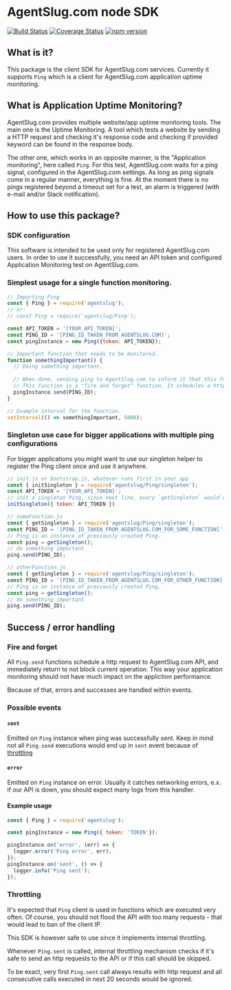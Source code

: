 # AgentSlug.com node SDK
[![Build Status](https://travis-ci.org/eskalacja/agentslug-js.svg?branch=master)](https://travis-ci.org/eskalacja/agentslug-js)
[![Coverage Status](https://coveralls.io/repos/github/eskalacja/agentslug-js/badge.svg?branch=master)](https://coveralls.io/github/eskalacja/agentslug-js?branch=master)
[![npm version](https://badge.fury.io/js/agentslug.svg)](https://badge.fury.io/js/agentslug)
## What is it?
This package is the client SDK for AgentSlug.com services. Currently it supports `Ping` which is a client for AgentSlug.com application uptime monitoring.

## What is Application Uptime Monitoring?
AgentSlug.com provides multiple website/app uptime monitoring tools. The main one is the Uptime Monitoring. A tool which tests a website by sending a HTTP request and checking it's response code and checking if provided keyword can be found in the response body.

The other one, which works in an opposite manner, is the "Application monitoring", here called `Ping`. For this test, AgentSlug.com waits for a ping signal, configured in the AgentSlug.com settings. As long as ping signals come in a regular manner, everything is fine. At the moment there is no pings registered beyond a timeout set for a test, an alarm is triggered (with e-mail and/or Slack notification).

## How to use this package?
### SDK configuration
This software is intended to be used only for registered AgentSlug.com users. In order to use it successfully, you need an API token and configured Application Monitoring test on AgentSlug.com.
### Simplest usage for a single function monitoring.
```js
// Importing Ping
const { Ping } = require('agentslug');
// or:
// const Ping = require('agentslug/Ping');

const API_TOKEN = '[YOUR_API_TOKEN]';
const PING_ID = '[PING_ID_TAKEN_FROM_AGENTSLUG.COM]';
const pingInstance = new Ping({token: API_TOKEN});

// Important function that needs to be monitored.
function somethingImportant() {
  // Doing something important.
  
  // When done, sending ping to AgentSlug.com to inform it that this function finished successfully
  // This function is a "fire and forget" function. It schedules a http request to AS API and returns undefined.
  pingInstance.send(PING_ID);
}

// Example interval for the function.
setInterval(() => somethingImportant, 5000);
```
### Singleton use case for bigger applications with multiple ping configurations
For bigger applications you might want to use our singleton helper to register the Ping client once and use it anywhere.
```js
// init.js or bootstrap.js, whatever runs first in your app
const { initSingleton } = require('agentslug/Ping/singleton');
const API_TOKEN = '[YOUR_API_TOKEN]';
// init a singleton Ping, since next line, every `getSingleton` would return same instance of Ping API Client.
initSingleton({ token: API_TOKEN })
```
```js
// someFunction.js
const { getSingleton } = require('agentslug/Ping/singleton');
const PING_ID = '[PING_ID_TAKEN_FROM_AGENTSLUG.COM_FOR_SOME_FUNCTION]';
// Ping is an instance of previously created Ping.
const ping = getSingleton();
// do something important
ping.send(PING_ID);
```
```js
// otherFunction.js
const { getSingleton } = require('agentslug/Ping/singleton');
const PING_ID = '[PING_ID_TAKEN_FROM_AGENTSLUG.COM_FOR_OTHER_FUNCTION]';
// Ping is an instance of previously created Ping.
const ping = getSingleton();
// do something important
ping.send(PING_ID);
```

## Success / error handling
### Fire and forget
All `Ping.send` functions schedule a http request to AgentSlug.com API, and immediately return to not block current operation. This way your application monitoring should not have much impact on the appliction performance.

Because of that, errors and successes are handled within events.

### Possible events
#### `sent`
Emitted on `Ping` instance when ping was successfully sent. Keep in mind not all `Ping.send` executions would end up in `sent` event because of [throttling](#throttling)
#### `error`
Emitted on `Ping` instance on error. Usually it catches networking errors, e.x. if our API is down, you should expect many logs from this handler.

#### Example usage
```js
const { Ping } = require('agentslug');

const pingInstance = new Ping({ token: 'TOKEN'});

pingInstance.on('error', (err) => {
  logger.error('Ping error', err);
});
pingInstance.on('sent', () => {
  logger.info('Ping sent');
});
```
### Throttling
It's expected that `Ping` client is used in functions which are executed very often. Of course, you should not flood the API with too many requests - that would lead to ban of the client IP.

This SDK is however safe to use since it implements internal throttling.

Whenever `Ping.sent` is called, internal throttling mechanism checks if it's safe to send an http requests to the API or if this call should be skipped.

To be exact, very first `Ping.sent` call always results with http request and all consecutive calls executed in next 20 seconds would be ignored.
